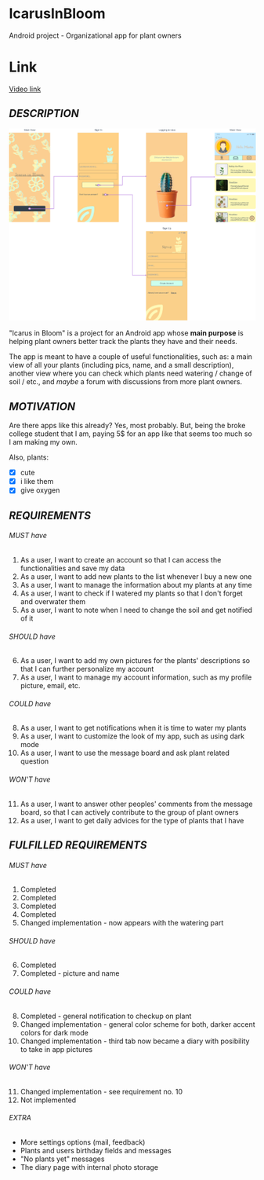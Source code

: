 # IcarusInBloom
Android project - Organizational app for plant owners

# Link

[Video link](https://www.youtube.com/watch?v=IShH96uEUXM "presentation video")

## _DESCRIPTION_

![Flowmap](flowmap.png "Flowmap")

  "Icarus in Bloom" is a project for an Android app whose **main purpose** is helping plant owners better track the plants they have and their needs. 
  
 The app is meant to have a couple of useful functionalities, such as: a main view of all your plants (including pics, name, and a small description), another view where you can check which plants need watering / change of soil / etc., and _maybe_ a forum with discussions from more plant owners.   

## _MOTIVATION_

  Are there apps like this already? Yes, most probably. But, being the broke college student that I am, paying 5$ for an app like that seems too much so I am making my own.
  
  Also, plants:
  - [x] cute
  - [x] i like them
  - [x] give oxygen
  
 ## _REQUIREMENTS_ 
 
###### MUST have

 1. As a user, I want to create an account so that I can access the functionalities and save my data
 2. As a user, I want to add new plants to the list whenever I buy a new one
 3. As a user, I want to manage the information about my plants at any time
 4. As a user, I want to check if I watered my plants so that I don't forget and overwater them
 5. As a user, I want to note when I need to change the soil and get notified of it
 
 ###### SHOULD have
 
 6. As a user, I want to add my own pictures for the plants' descriptions so that I can further personalize my account
 7. As a user, I want to manage my account information, such as my profile picture, email, etc.
 
 ###### COULD have
 
 8. As a user, I want to get notifications when it is time to water my plants
 9. As a user, I want to customize the look of my app, such as using dark mode
 10. As a user, I want to use the message board and ask plant related question
 
 ###### WON'T have
 
 11. As a user, I want to answer other peoples' comments from the message board, so that I can actively contribute to the group of plant owners
 12. As a user, I want to get daily advices for the type of plants that I have


  ## _FULFILLED REQUIREMENTS_
  
  ###### MUST have

 1. Completed
 2. Completed
 3. Completed
 4. Completed
 5. Changed implementation - now appears with the watering part 
 
 ###### SHOULD have
 
 6. Completed
 7. Completed - picture and name
 
 ###### COULD have
 
 8. Completed - general notification to checkup on plant
 9. Changed implementation - general color scheme for both, darker accent colors for dark mode
 10. Changed implementation - third tab now became a diary with posibility to take in app pictures
 
 ###### WON'T have
 
 11. Changed implementation - see requirement no. 10
 12. Not implemented

 ###### EXTRA
 - More settings options (mail, feedback)
 - Plants and users birthday fields and messages
 - "No plants yet" messages
 - The diary page with internal photo storage
